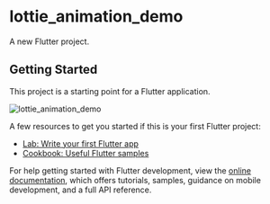 # lottie_animation_demo

A new Flutter project.

## Getting Started

This project is a starting point for a Flutter application.

![lottie_animation_demo](https://github.com/oneflutter/lottie_animation_demo/assets/155045845/066a5ab0-5855-42cd-a5d9-10468747c4d6)


A few resources to get you started if this is your first Flutter project:

- [Lab: Write your first Flutter app](https://docs.flutter.dev/get-started/codelab)
- [Cookbook: Useful Flutter samples](https://docs.flutter.dev/cookbook)

For help getting started with Flutter development, view the
[online documentation](https://docs.flutter.dev/), which offers tutorials,
samples, guidance on mobile development, and a full API reference.

